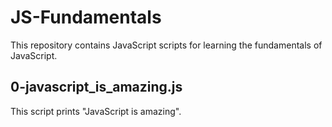 # JS-Fundamentals

This repository contains JavaScript scripts for learning the fundamentals of JavaScript.

## 0-javascript_is_amazing.js

This script prints "JavaScript is amazing".